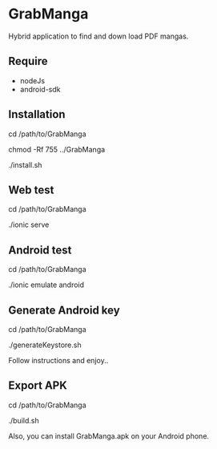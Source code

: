 # GrabManga
Hybrid application to find and down load PDF mangas.

## Require
- nodeJs
- android-sdk

## Installation
cd /path/to/GrabManga

chmod -Rf 755 ../GrabManga

./install.sh

## Web test
cd /path/to/GrabManga

./ionic serve

## Android test
cd /path/to/GrabManga

./ionic emulate android

## Generate Android key
cd /path/to/GrabManga

./generateKeystore.sh

Follow instructions and enjoy..

## Export APK
cd /path/to/GrabManga

./build.sh

Also, you can install GrabManga.apk on your Android phone.
